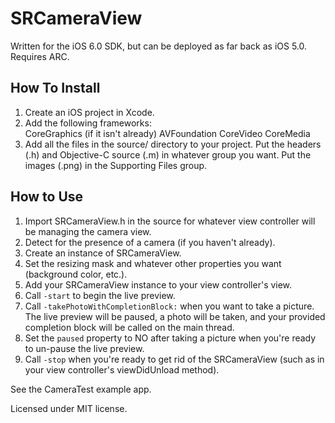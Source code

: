 SRCameraView
============

Written for the iOS 6.0 SDK, but can be deployed as far back as iOS 5.0. Requires ARC.

How To Install
--------------

1. Create an iOS project in Xcode.
2. Add the following frameworks:  
	CoreGraphics (if it isn't already)
	AVFoundation
	CoreVideo
	CoreMedia
3. Add all the files in the source/ directory to your project. Put the headers (.h) and Objective-C source (.m) in whatever group you want. Put the images (.png) in the Supporting Files group.

How to Use
----------

1. Import SRCameraView.h in the source for whatever view controller will be managing the camera view.
2. Detect for the presence of a camera (if you haven't already).
3. Create an instance of SRCameraView.
4. Set the resizing mask and whatever other properties you want (background color, etc.).
5. Add your SRCameraView instance to your view controller's view.
6. Call `-start` to begin the live preview.
7. Call `-takePhotoWithCompletionBlock:` when you want to take a picture. The live preview will be paused, a photo will be taken, and your provided completion block will be called on the main thread.
8. Set the `paused` property to NO after taking a picture when you're ready to un-pause the live preview.
9. Call `-stop` when you're ready to get rid of the SRCameraView (such as in your view controller's viewDidUnload method).

See the CameraTest example app.

Licensed under MIT license.